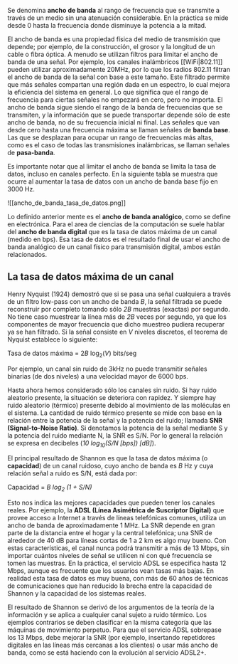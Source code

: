 Se denomina **ancho de banda** al rango de frecuencia que se transmite a través de un medio sin una atenuación considerable. En la práctica se mide desde 0 hasta la frecuencia donde disminuye la potencia a la mitad.

El ancho de banda es una propiedad física del medio de transmisión que depende; por ejemplo, de la construcción, el grosor y la longitud de un cable o fibra óptica. A menudo se utilizan filtros para limitar el ancho de banda de una señal. Por ejemplo, los canales inalámbricos [[WiFi|802.11]] pueden utilizar aproximadamente 20MHz, por lo que los radios 802.11 filtran el ancho de banda de la señal con base a este tamaño. Este filtrado permite que más señales compartan una región dada en un espectro, lo cual mejora la eficiencia del sistema en general. Lo que significa que el rango de frecuencia para ciertas señales no empezará en cero, pero no importa. El ancho de banda sigue siendo el rango de la banda de frecuencias que se transmiten, y la información que se puede transportar depende sólo de este ancho de banda, no de su frecuencia inicial ni final. Las señales que van desde cero hasta una frecuencia máxima se llaman señales de **banda base**. Las que se desplazan para ocupar un rango de frecuencias más altas, como es el caso de todas las transmisiones inalámbricas, se llaman señales de **pasa-banda**.

Es importante notar que al limitar el ancho de banda se limita la tasa de datos, incluso en canales perfecto. En la siguiente tabla se muestra que ocurre al aumentar la tasa de datos con un ancho de banda base fijo en 3000 Hz.

![[ancho_de_banda_tasa_de_datos.png]]

Lo definido anterior mente es el **ancho de banda analógico**, como se define en electrónica. Para el area de ciencias de la computación se suele hablar del **ancho de banda digital** que es la tasa de datos máxima de un canal (medido en bps). Esa tasa de datos es el resultado final de usar el ancho de banda analógico de un canal físico para transmisión digital, ambos están relacionados.

## La tasa de datos máxima de un canal
Henry Nyquist (1924) demostró que si se pasa una señal cualquiera a través de un filtro low-pass con un ancho de banda *B*, la señal filtrada se puede reconstruir por completo tomando sólo *2B* muestras (exactas) por segundo. No tiene caso muestrear la línea más de *2B* veces por segundo, ya que los componentes de mayor frecuencia que dicho muestreo pudiera recuperar ya se han filtrado. Si la señal consiste en *V* niveles discretos, el teorema de Nyquist establece lo siguiente:

Tasa de datos máxima = 2*B* log<sub>2</sub>(*V*) bits/seg

Por ejemplo, un canal sin ruido de 3kHz no puede transmitir señales binarias (de dos niveles) a una velocidad mayor de 6000 bps.

Hasta ahora hemos considerado sólo los canales sin ruido. Si hay ruido aleatorio presente, la situación se deteriora con rapidez. Y siempre hay ruido aleatorio (térmico) presente debido al movimiento de las moléculas en el sistema. La cantidad de ruido térmico presente se mide con base en la relación entre la potencia de la señal y la potencia del ruido; llamada **SNR (Signal-to-Noise Ratio)**. Si denotamos la potencia de la señal mediante S y la potencia del ruido mediante N, la SNR es S/N. Por lo general la relación se expresa en decibeles (*10 log<sub>10</sub>(S/N \[bps]) \[dB]*).

El principal resultado de Shannon es que la tasa de datos máxima (o **capacidad**) de un canal ruidoso, cuyo ancho de banda es *B* Hz y cuya relación señal a ruido es S/N, está dada por:

Capacidad = *B log<sub>2</sub> (1 + S/N)*

Esto nos indica las mejores capacidades que pueden tener los canales reales. Por ejemplo, la **ADSL (Línea Asimétrica de Suscriptor Digital)** que provee acceso a Internet a través de líneas telefónicas comunes, utiliza un ancho de banda de aproximadamente 1 MHz. La SNR depende en gran parte de la distancia entre el hogar y la central telefónica; una SNR de alrededor de 40 dB para líneas cortas de 1 a 2 km es algo muy bueno. Con estas características, el canal nunca podrá transmitir a más de 13 Mbps, sin importar cuántos niveles de señal se utilicen ni con qué frecuencia se tomen las muestras. En la práctica, el servicio ADSL se especifica hasta 12 Mbps, aunque es frecuente que los usuarios vean tasas más bajas. En realidad esta tasa de datos es muy buena, con más de 60 años de técnicas de comunicaciones que han reducido la brecha entre la capacidad de Shannon y la capacidad de los sistemas reales.

El resultado de Shannon se derivó de los argumentos de la teoría de la información y se aplica a cualquier canal sujeto a ruido térmico. Los ejemplos contrarios se deben clasificar en la misma categoría que las máquinas de movimiento perpetuo. Para que el servicio ADSL sobrepase los 13 Mbps, debe mejorar la SNR (por ejemplo, insertando repetidores digitales en las líneas más cercanas a los clientes) o usar más ancho de banda, como se está haciendo con la evolución al servicio ADSL2+.